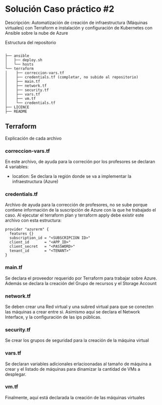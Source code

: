 # Solución Caso práctico #2
Descripción: Automatización de creación de infraestructura (Máquinas virtuales) con Terraform e instalación y configuración de Kubernetes con Ansible sobre la nube de Azure

Estructura del repositorio

```console

├── ansible
│   ├── deploy.sh
│   └── hosts
└── terraform
│    ├── correccion-vars.tf
│    ├── credentials.tf (completar, no subido al repositorio)
│    ├── main.tf
│    ├── network.tf
│    ├── security.tf
│    ├── vars.tf
│    ├── vm.tf
│    └── credentials.tf
├── LICENCE
├── README
```

## Terraform

Explicación de cada archivo

### correccion-vars.tf
En este archivo, de ayuda para la correción por los profesores se declaran 4 variables:
  - location: Se declara la región donde se va a implementar la infraestructura (Azure)

### credentials.tf
Archivo de ayuda para la corrección de profesores, no se sube porque contiene información de la suscripción de Azure con la que he trabajado el caso. Al ejecutar el terraform plan y terraform apply debe existir este archivo con esta estructura:

```console
provider "azurerm" {
  features {}
  subscription_id = "<SUBSCRIPCION ID>"
  client_id       = "<APP_ID>"
  client_secret   = "<PASSWORD>"
  tenant_id       = "<TENANT>"
}
```

### main.tf
Se declara el proveedor requerido por Terraform para trabajar sobre Azure. Además se declara la creación del Grupo de recursos y el Storage Account

### network.tf
Se deben crear una Red virtual y una subred virtual para que se conecten las máquinas a crear entre si. Asimismo aquí se declara el Network Interface, y la configuración de las ips públicas.

### security.tf
Se crear los grupos de seguridad para la creación de la máquina virtual

### vars.tf
Se declaran variables adicionales erlacioonadas al tamaño de máquina a crear y el listado de máquinas para dinamizar la cantidad de VMs a desplegar.

### vm.tf
Finalmente, aquí está declarada la creación de las máquinas virtuales
